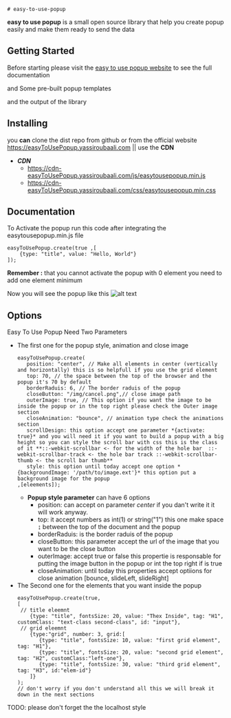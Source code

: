     # easy-to-use-popup

**easy to use popup** is a small open source library that help you create popup easily and make them ready to send the data

## Getting Started
Before starting please visit the [easy to use popup website](https://easyToUsePopup.yassiroubaali.com) to see the full documentation 

and Some pre-built popup templates 

and the output of the library

## Installing
you **can** clone the dist repo from github or from the official website https://easyToUsePopup.yassiroubaali.com  || use the **CDN**

- ***CDN***
    - https://cdn-easyToUsePopup.yassiroubaali.com/js/easytousepopup.min.js   
    - https://cdn-easyToUsePopup.yassiroubaali.com/css/easytousepopup.min.css

## Documentation
To Activate the popup run this code after integrating the easytousepopup.min.js file
```
easyToUsePopup.create(true ,[
    {type: "title", value: "Hello, World"}
]);
```
**Remember :** that you cannot activate the popup with 0 element you need to add one element minimum

Now you will see the popup like this
![alt text](https://easyToUsePopup.yassiroubaali.com/img/hello-world-easyToUsePopUp.png)

## Options
Easy To Use Popup Need Two Parameters
- The first one for the popup style, animation and close image
    ```
    easyToUsePopup.create(
       position: "center", // Make all elements in center (vertically and horizontally) this is so helpfull if you use the grid element
       top: 70, // the space between the top of the browser and the popup it's 70 by default
       borderRaduis: 6, // The border raduis of the popup
       closeButton: "/img/cancel.png",// close image path
       outerImage: true, // This option if you want the image to be inside the popup or in the top right please check the Outer image section
       closeAnimation: "bounce", // animation type check the animations section
       scrollDesign: this option accept one parameter *{activate: true}* and you will need it if you want to build a popup with a big height so you can style the scroll bar with css this is the class of it **::-webkit-scrollbar <- for the width of the hole bar  ::-webkit-scrollbar-track <- the hole bar track ::-webkit-scrollbar-thumb <- the scroll bar thumb**
       style: this option until today accept one option *{backgroundImage: '/path/to/image.ext'}* this option put a background image for the popup
    ,[eleements]);
    ```
    - **Popup style parameter** can have 6 options 
        - position: can accept on parameter *center* if you dan't write it it will work anyway.
        - top: it accept numbers as int(1) or string("1") this one make space ↨ between the top of the document and the popup
        - borderRaduis: is the border raduis of the popup
        - closeButton: this parameter accept the url of the image that you want to be the close button
        - outerImage: accept true or false this propertie is responsable for putting the image button in the popup or int the top right if is true
        - closeAnimation: until today this properties accept optiions for close animation [bounce, slideLeft, slideRight]
- The Second one for the elements that you want inside the popup
    ```
    easyToUsePopup.create(true,
    [
     // title eleemnt
        {type: "title", fontsSize: 20, value: "Thex Inside", tag: "H1", customClass: "text-class second-class", id: "input"},
     // grid eleemnt
        {type:"grid", number: 3, grid:[
           {type: "title", fontsSize: 10, value: "first grid element",  tag: "H1"},
           {type: "title", fontsSize: 20, value: "second grid element", tag: "H2", customClass:"left-one"},
           {type: "title", fontsSize: 30, value: "third grid element",  tag: "H3", id:"elem-id"}
        ]}
    );
    // don't worry if you don't understand all this we will break it down in the next sections 
    ```

TODO: please don't forget the the localhost style